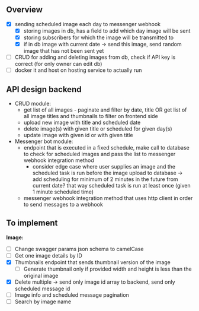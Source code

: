 ## Overview
- [x] sending scheduled image each day to messenger webhook
    - [x] storing images in db, has a field to add which day image will be sent
    - [x] storing subscribers for which the image will be transmitted to
    - [x] if in db image with current date -> send this image, send random image that has not been sent yet
- [ ] CRUD for adding and deleting images from db, check if API key is correct (for only owner can edit db)
- [ ] docker it and host on hosting service to actually run

## API design backend
- CRUD module: 
  - get list of all images - paginate and filter by date, title OR get list of all image titles and thumbnails to filter on frontend side
  - upload new image with title and scheduled date
  - delete image(s) with given title or scheduled for given day(s)
  - update image with given id or with given title
- Messenger bot module:
  - endpoint that is executed in a fixed schedule, make call to database to check for scheduled images and pass the list to messenger webhook integration method
    - consider edge case where user supplies an image and the scheduled task is run before the image upload to database -> add scheduling for minimum of 2 minutes in the future from current date? that way scheduled task is run at least once (given 1 minute scheduled time)
  - messenger webhook integration method that uses http client in order to send messages to a webhook

## To implement
**Image:**
- [ ] Change swagger params json schema to camelCase
- [ ] Get one image details by ID
- [x] Thumbnails endpoint that sends thumbnail version of the image
  - [ ] Generate thumbnail only if provided width and height is less than the original image
- [x] Delete multiple -> send only image id array to backend, send only scheduled message id
- [ ] Image info and scheduled message pagination
- [ ] Search by image name